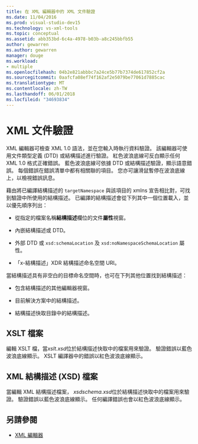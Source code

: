 ```yaml
---
title: 在 XML 編輯器中的 XML 文件驗證
ms.date: 11/04/2016
ms.prod: visual-studio-dev15
ms.technology: vs-xml-tools
ms.topic: conceptual
ms.assetid: abb353bd-6c4a-4978-b03b-a8c245bbfb55
author: gewarren
ms.author: gewarren
manager: douge
ms.workload:
- multiple
ms.openlocfilehash: 04b2e821abbbc7a24ce5b77b7374de617852cf2a
ms.sourcegitcommit: 0aafcfa08ef74f162af2e5079be77061d7885cac
ms.translationtype: MT
ms.contentlocale: zh-TW
ms.lasthandoff: 06/01/2018
ms.locfileid: "34693834"
---
```

# <a name="xml-document-validation"></a>XML 文件驗證

XML 編輯器可檢查 XML 1.0 語法，並在您輸入時執行資料驗證。 該編輯器可使用文件類型定義 (DTD) 或結構描述進行驗證。 紅色波浪底線可反白顯示任何 XML 1.0 格式正確錯誤。 藍色波浪底線可依據 DTD 或結構描述驗證，顯示語意錯誤。 每個錯誤在錯誤清單中都有相關聯的項目。 您亦可讓滑鼠暫停在波浪底線上，以檢視錯誤訊息。

 藉由將已編譯結構描述的 `targetNamespace` 與該項目的 xmlns 宣告相比對，可找到驗證中所使用的結構描述。 已編譯的結構描述會從下列其中一個位置載入，並以優先順序列出：

-   從指定的檔案名稱**結構描述**欄位的文件**屬性**視窗。

-   內嵌結構描述或 DTD。

-   外部 DTD 或 `xsd:schemaLocation` 及 `xsd:noNamespaceSchemaLocation` 屬性。

-   「x-結構描述」XDR 結構描述命名空間 URI。

當結構描述具有非空白的目標命名空間時，也可在下列其他位置找到結構描述：

-   包含結構描述的其他編輯器視窗。

-   目前解決方案中的結構描述。

-   結構描述快取目錄中的結構描述。

## <a name="xslt-files"></a>XSLT 檔案
 編輯 XSLT 檔，當*xslt.xsd*位於結構描述快取中的檔案用來驗證。 驗證錯誤以藍色波浪底線顯示。 XSLT 編譯器中的錯誤以紅色波浪底線顯示。

## <a name="xml-schema-xsd-files"></a>XML 結構描述 (XSD) 檔案
 當編輯 XML 結構描述檔案， *xsdschema.xsd*位於結構描述快取中的檔案用來驗證。 驗證錯誤以藍色波浪底線顯示。 任何編譯錯誤也會以紅色波浪底線顯示。

## <a name="see-also"></a>另請參閱

- [XML 編輯器](../xml-tools/xml-editor.md)
